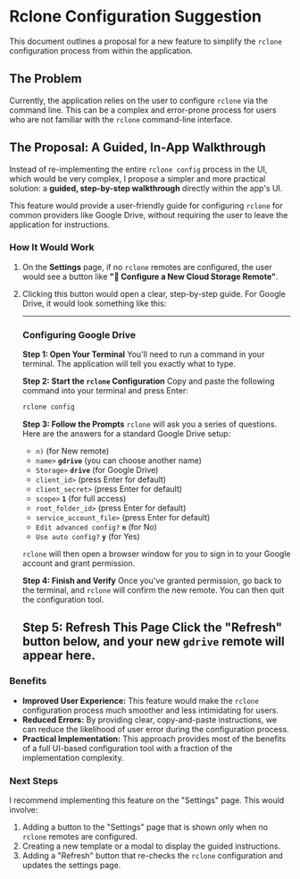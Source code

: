 # Rclone Configuration Suggestion

This document outlines a proposal for a new feature to simplify the `rclone` configuration process from within the application.

## The Problem

Currently, the application relies on the user to configure `rclone` via the command line. This can be a complex and error-prone process for users who are not familiar with the `rclone` command-line interface.

## The Proposal: A Guided, In-App Walkthrough

Instead of re-implementing the entire `rclone config` process in the UI, which would be very complex, I propose a simpler and more practical solution: a **guided, step-by-step walkthrough** directly within the app's UI.

This feature would provide a user-friendly guide for configuring `rclone` for common providers like Google Drive, without requiring the user to leave the application for instructions.

### How It Would Work

1.  On the **Settings** page, if no `rclone` remotes are configured, the user would see a button like **"🔗 Configure a New Cloud Storage Remote"**.
2.  Clicking this button would open a clear, step-by-step guide. For Google Drive, it would look something like this:

    ---
    ### **Configuring Google Drive**

    **Step 1: Open Your Terminal**
    You'll need to run a command in your terminal. The application will tell you exactly what to type.

    **Step 2: Start the `rclone` Configuration**
    Copy and paste the following command into your terminal and press Enter:
    ```bash
    rclone config
    ```

    **Step 3: Follow the Prompts**
    `rclone` will ask you a series of questions. Here are the answers for a standard Google Drive setup:

    *   `n)` (for New remote)
    *   `name>` **`gdrive`** (you can choose another name)
    *   `Storage>` **`drive`** (for Google Drive)
    *   `client_id>` (press Enter for default)
    *   `client_secret>` (press Enter for default)
    *   `scope>` **`1`** (for full access)
    *   `root_folder_id>` (press Enter for default)
    *   `service_account_file>` (press Enter for default)
    *   `Edit advanced config?` **`n`** (for No)
    *   `Use auto config?` **`y`** (for Yes)

    `rclone` will then open a browser window for you to sign in to your Google account and grant permission.

    **Step 4: Finish and Verify**
    Once you've granted permission, go back to the terminal, and `rclone` will confirm the new remote. You can then quit the configuration tool.

    **Step 5: Refresh This Page**
    Click the "Refresh" button below, and your new `gdrive` remote will appear here.
    ---

### Benefits

*   **Improved User Experience:** This feature would make the `rclone` configuration process much smoother and less intimidating for users.
*   **Reduced Errors:** By providing clear, copy-and-paste instructions, we can reduce the likelihood of user error during the configuration process.
*   **Practical Implementation:** This approach provides most of the benefits of a full UI-based configuration tool with a fraction of the implementation complexity.

### Next Steps

I recommend implementing this feature on the "Settings" page. This would involve:

1.  Adding a button to the "Settings" page that is shown only when no `rclone` remotes are configured.
2.  Creating a new template or a modal to display the guided instructions.
3.  Adding a "Refresh" button that re-checks the `rclone` configuration and updates the settings page.
